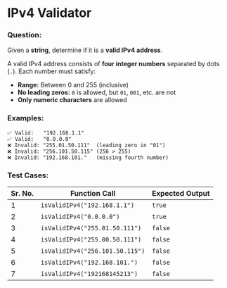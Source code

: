 # IPv4 Validator

### Question:
Given a **string**, determine if it is a **valid IPv4 address**.

A valid IPv4 address consists of **four integer numbers** separated by dots (`.`). Each number must satisfy:
- **Range:** Between 0 and 255 (inclusive)
- **No leading zeros:** `0` is allowed, but `01`, `001`, etc. are not
- **Only numeric characters** are allowed

### Examples:
```
✅ Valid:   "192.168.1.1"
✅ Valid:   "0.0.0.0"
❌ Invalid: "255.01.50.111"  (leading zero in "01")
❌ Invalid: "256.101.50.115" (256 > 255)
❌ Invalid: "192.168.101."   (missing fourth number)
```

### Test Cases:
| **Sr. No.** | **Function Call**               | **Expected Output** |
| ----------- | ------------------------------- | ------------------- |
| 1           | `isValidIPv4("192.168.1.1")`    | `true`              |
| 2           | `isValidIPv4("0.0.0.0")`        | `true`              |
| 3           | `isValidIPv4("255.01.50.111")`  | `false`             |
| 4           | `isValidIPv4("255.00.50.111")`  | `false`             |
| 5           | `isValidIPv4("256.101.50.115")` | `false`             |
| 6           | `isValidIPv4("192.168.101.")`   | `false`             |
| 7           | `isValidIPv4("192168145213")`   | `false`             |